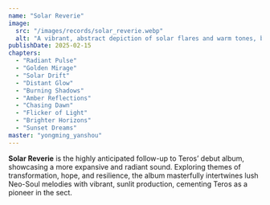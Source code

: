 ```yaml
---
name: "Solar Reverie"
image:
  src: "/images/records/solar_reverie.webp"
  alt: "A vibrant, abstract depiction of solar flares and warm tones, blending shades of orange, gold, and crimson with radiant textures"
publishDate: 2025-02-15
chapters:
  - "Radiant Pulse"
  - "Golden Mirage"
  - "Solar Drift"
  - "Distant Glow"
  - "Burning Shadows"
  - "Amber Reflections"
  - "Chasing Dawn"
  - "Flicker of Light"
  - "Brighter Horizons"
  - "Sunset Dreams"
master: "yongming_yanshou"
---
```


**Solar Reverie** is the highly anticipated follow-up to Teros’ debut album, showcasing a more expansive and radiant sound. Exploring themes of transformation, hope, and resilience, the album masterfully intertwines lush Neo-Soul melodies with vibrant, sunlit production, cementing Teros as a pioneer in the sect.
